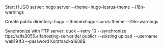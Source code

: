 Start HUGO server:
hugo server --theme=hugo-icarus-theme --i18n-warnings

Create public directory:
hugo --theme=hugo-icarus-theme --i18n-warnings

Synchronize with FTP server:
duck --retry 10 --synchronize ftps://alfa3055.alfahosting-server.de/ public/ --existing upload --username web191f3 --password Korztnacka1608$

